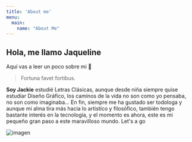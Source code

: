```yaml
---
title: 'About me'
menu:
  main:
    name: "About Me"
---
```


## Hola, me llamo Jaqueline

Aquí vas a leer un poco sobre mi 🤩

> Fortuna favet fortibus.

**Soy Jackie** estudié Letras Clásicas, aunque desde niña siempre quise estudiar Diseño Gráfico,
los caminos de la vida no son como yo pensaba, no son como imaginaba...
  En fin, siempre me ha gustado ser todologa y aunque mi alma tira más hacia lo artistíco y filosófico,
también tengo bastante interés en la tecnología, y el momento es ahora, este es mi pequeño gran paso a este maravilloso 
mundo. Let's a go 
 
 ![imagen](https://github.com/JaquelineJT/my_launchx_blog/blob/master/docs/images/1Xq8.gif) 

